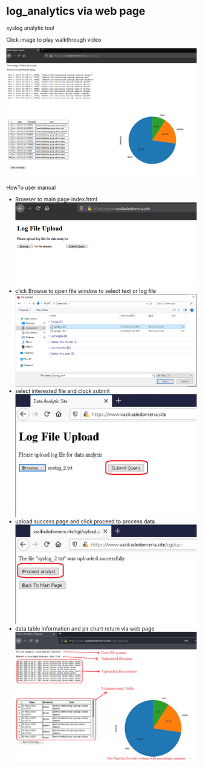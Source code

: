 # log_analytics via web page

syslog analytic tool

Click image to play walkthrough video

[![Watch the video](https://github.com/scheehan/log_analytics/blob/master/tmp/win_ui_output.png)](https://youtu.be/WKhBria18cM)

HowTo user manual

- Browser to main page index.html
![Image of screenshot](https://github.com/scheehan/log_analytics/blob/master/images/UI_upload.png)
- click Browse to open file window to select text or log file
![Image of screenshot](https://github.com/scheehan/log_analytics/blob/master/images/browse_file.png)
- select interested file and clock submit
![Image of screenshot](https://github.com/scheehan/log_analytics/blob/master/images/selected_file_h.png)
- upload success page and click proceed to process data
![Image of screenshot](https://github.com/scheehan/log_analytics/blob/master/images/upload_success_h.png)
- data table information and pir chart return via web page
![Image of screenshot](https://github.com/scheehan/log_analytics/blob/master/images/linux_ui_output_exp.png)

